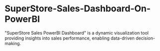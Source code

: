 # SuperStore-Sales-Dashboard-On-PowerBI
 "SuperStore Sales PowerBI Dashboard" is a dynamic visualization tool providing insights into sales performance, enabling data-driven decision-making.
